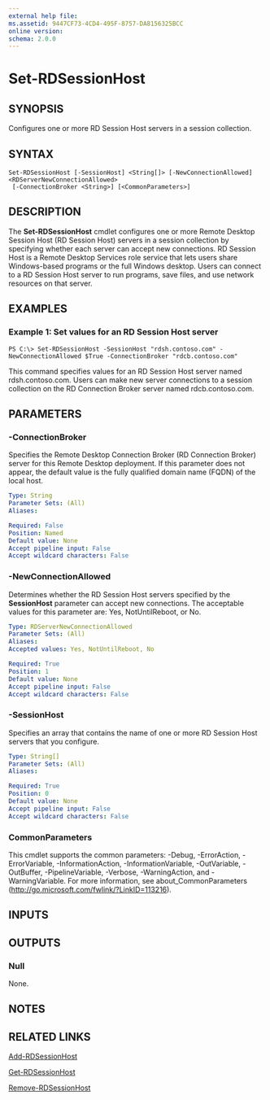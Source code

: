 ```yaml
---
external help file: 
ms.assetid: 9447CF73-4CD4-495F-8757-DA8156325BCC
online version: 
schema: 2.0.0
---
```


# Set-RDSessionHost

## SYNOPSIS
Configures one or more RD Session Host servers in a session collection.

## SYNTAX

```
Set-RDSessionHost [-SessionHost] <String[]> [-NewConnectionAllowed] <RDServerNewConnectionAllowed>
 [-ConnectionBroker <String>] [<CommonParameters>]
```

## DESCRIPTION
The **Set-RDSessionHost** cmdlet configures one or more Remote Desktop Session Host (RD Session Host) servers in a session collection by specifying whether each server can accept new connections.
RD Session Host is a Remote Desktop Services role service that lets users share Windows-based programs or the full Windows desktop.
Users can connect to a RD Session Host server to run programs, save files, and use network resources on that server.

## EXAMPLES

### Example 1: Set values for an RD  Session Host server
```
PS C:\> Set-RDSessionHost -SessionHost "rdsh.contoso.com" -NewConnectionAllowed $True -ConnectionBroker "rdcb.contoso.com"
```

This command specifies values for an RD Session Host server named rdsh.contoso.com.
Users can make new server connections to a session collection on the RD Connection Broker server named rdcb.contoso.com.

## PARAMETERS

### -ConnectionBroker
Specifies the Remote Desktop Connection Broker (RD Connection Broker) server for this Remote Desktop deployment.
If this parameter does not appear, the default value is the fully qualified domain name (FQDN) of the local host.

```yaml
Type: String
Parameter Sets: (All)
Aliases: 

Required: False
Position: Named
Default value: None
Accept pipeline input: False
Accept wildcard characters: False
```

### -NewConnectionAllowed
Determines whether the RD Session Host servers specified by the **SessionHost** parameter can accept new connections.
The acceptable values for this parameter are: Yes, NotUntilReboot, or No.

```yaml
Type: RDServerNewConnectionAllowed
Parameter Sets: (All)
Aliases: 
Accepted values: Yes, NotUntilReboot, No

Required: True
Position: 1
Default value: None
Accept pipeline input: False
Accept wildcard characters: False
```

### -SessionHost
Specifies an array that contains the name of one or more RD Session Host servers that you configure.

```yaml
Type: String[]
Parameter Sets: (All)
Aliases: 

Required: True
Position: 0
Default value: None
Accept pipeline input: False
Accept wildcard characters: False
```

### CommonParameters
This cmdlet supports the common parameters: -Debug, -ErrorAction, -ErrorVariable, -InformationAction, -InformationVariable, -OutVariable, -OutBuffer, -PipelineVariable, -Verbose, -WarningAction, and -WarningVariable. For more information, see about_CommonParameters (http://go.microsoft.com/fwlink/?LinkID=113216).

## INPUTS

## OUTPUTS

### Null
None.

## NOTES

## RELATED LINKS

[Add-RDSessionHost](./Add-RDSessionHost.md)

[Get-RDSessionHost](./Get-RDSessionHost.md)

[Remove-RDSessionHost](./Remove-RDSessionHost.md)

